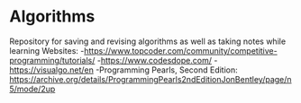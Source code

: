 # Algorithms
Repository for saving and revising algorithms as well as taking notes while learning
Websites:
  -https://www.topcoder.com/community/competitive-programming/tutorials/
  -https://www.codesdope.com/
  -https://visualgo.net/en
  -Programming Pearls, Second Edition: https://archive.org/details/ProgrammingPearls2ndEditionJonBentley/page/n5/mode/2up
  
